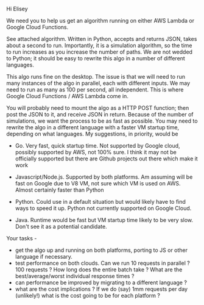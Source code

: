 Hi Elisey

We need you to help us get an algorithm running on either AWS Lambda or Google Cloud Functions.

See attached algorithm. Written in Python, accepts and returns JSON, takes about a second to run. Importantly, it is a simulation algorithm, so the time to run increases as you increase the number of paths. We are not wedded to Python; it should be easy to rewrite this algo in a number of different languages.

This algo runs fine on the desktop. The issue is that we will need to run many instances of the algo in parallel, each with different inputs. We may need to run as many as 100 per second, all independent. This is where Google Cloud Functions / AWS Lambda come in.

You will probably need to mount the algo as a HTTP POST function; then post the JSON to it, and receive JSON in return. Because of the number of simulations, we want the process to be as fast as possible. You may need to rewrite the algo in a different language with a faster VM startup time, depending on what languages. My suggestions, in priority, would be

- Go. Very fast, quick startup time. Not supported by Google cloud, possibly supported by AWS, not 100% sure. I think it may not be officially supported but there are Github projects out there which make it work

- Javascript/Node.js. Supported by both platforms. Am assuming will be fast on Google due to V8 VM, not sure which VM is used on AWS. Almost certainly faster than Python

- Python. Could use in a default situation but would likely have to find ways to speed it up. Python not currently supported on Google Cloud.

- Java. Runtime would be fast but VM startup time likely to be very slow. Don't see it as a potential candidate.

Your tasks -

- get the algo up and running on both platforms, porting to JS or other language if necessary.
- test performance on both clouds. Can we run 10 requests in parallel ? 100 requests ? How long does the entire batch take ? What are the best/average/worst individual response times ?
- can performance be improved by migrating to a different language ?
- what are the cost implications ? If we do (say) 1mm requests per day (unlikely!) what is the cost going to be for each platform ?



